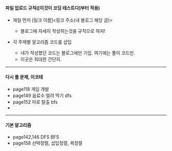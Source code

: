 #### 파일 업로드 규칙([이것이 코딩 테스트다]부터 적용)

- 제일 먼저 [링크 이름]<링크 주소(내 블로그 해당 글)>
    - 블로그에 자세히 작성하는것을 규칙으로 하자!
    
- 각 주제별 알고리즘 코드를 삽입
    - 내가 작성했던 코드는 블로그에만 기입. 여기에는 풀이 코드만.
    - 이곳은 최대한 간단히. 

--- 

#### 다시 풀 문제, 이코테  
- page118 게임 개발
- page149 음료수 얼려 먹기 dfs
- page152 미로 탈출 bfs
- 



---

#### 기본 알고리즘
- page142,146 DFS BFS 
- page158 선택정렬, 삽입정렬, 퀵정렬
